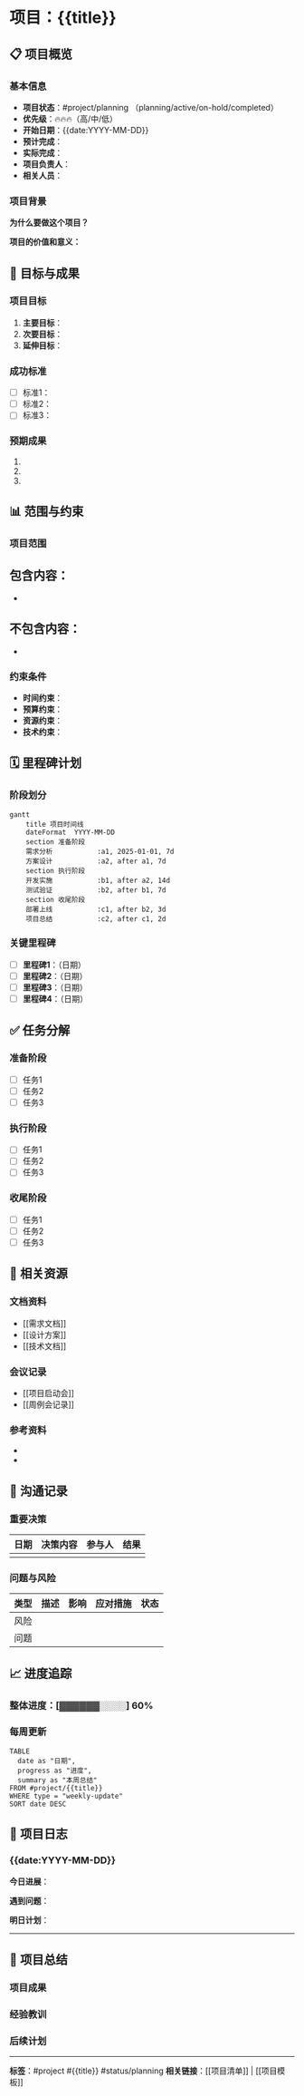 # 项目：{{title}}

## 📋 项目概览

### 基本信息
- **项目状态**：#project/planning （planning/active/on-hold/completed）
- **优先级**：🔥🔥🔥（高/中/低）
- **开始日期**：{{date:YYYY-MM-DD}}
- **预计完成**：
- **实际完成**：
- **项目负责人**：
- **相关人员**：

### 项目背景
**为什么要做这个项目？**


**项目的价值和意义：**


## 🎯 目标与成果

### 项目目标
1. **主要目标**：
2. **次要目标**：
3. **延伸目标**：

### 成功标准
- [ ] 标准1：
- [ ] 标准2：
- [ ] 标准3：

### 预期成果
1. 
2. 
3. 

## 📊 范围与约束

### 项目范围
**包含内容**：
- 
- 

**不包含内容**：
- 
- 

### 约束条件
- **时间约束**：
- **预算约束**：
- **资源约束**：
- **技术约束**：

## 🗓️ 里程碑计划

### 阶段划分
```mermaid
gantt
    title 项目时间线
    dateFormat  YYYY-MM-DD
    section 准备阶段
    需求分析           :a1, 2025-01-01, 7d
    方案设计           :a2, after a1, 7d
    section 执行阶段
    开发实施           :b1, after a2, 14d
    测试验证           :b2, after b1, 7d
    section 收尾阶段
    部署上线           :c1, after b2, 3d
    项目总结           :c2, after c1, 2d
```

### 关键里程碑
- [ ] **里程碑1**：（日期）
- [ ] **里程碑2**：（日期）
- [ ] **里程碑3**：（日期）
- [ ] **里程碑4**：（日期）

## ✅ 任务分解

### 准备阶段
- [ ] 任务1
- [ ] 任务2
- [ ] 任务3

### 执行阶段
- [ ] 任务1
- [ ] 任务2
- [ ] 任务3

### 收尾阶段
- [ ] 任务1
- [ ] 任务2
- [ ] 任务3

## 🔗 相关资源

### 文档资料
- [[需求文档]]
- [[设计方案]]
- [[技术文档]]

### 会议记录
- [[项目启动会]]
- [[周例会记录]]

### 参考资料
- 
- 

## 💬 沟通记录

### 重要决策
| 日期 | 决策内容 | 参与人 | 结果 |
|------|---------|--------|------|
|      |         |        |      |

### 问题与风险
| 类型 | 描述 | 影响 | 应对措施 | 状态 |
|------|------|------|---------|------|
| 风险 |      |      |         |      |
| 问题 |      |      |         |      |

## 📈 进度追踪

### 整体进度：[▓▓▓▓▓▓░░░░] 60%

### 每周更新
```dataview
TABLE 
  date as "日期",
  progress as "进度",
  summary as "本周总结"
FROM #project/{{title}}
WHERE type = "weekly-update"
SORT date DESC
```

## 📝 项目日志

### {{date:YYYY-MM-DD}}
**今日进展**：

**遇到问题**：

**明日计划**：

---

## 🎉 项目总结

### 项目成果

### 经验教训

### 后续计划

---
**标签**：#project #{{title}} #status/planning
**相关链接**：[[项目清单]] | [[项目模板]]
